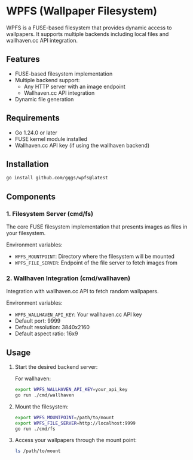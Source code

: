 # WPFS (Wallpaper Filesystem)

WPFS is a FUSE-based filesystem that provides dynamic access to wallpapers. It supports multiple backends including local files and wallhaven.cc API integration.

## Features

- FUSE-based filesystem implementation
- Multiple backend support:
  - Any HTTP server with an image endpoint
  - Wallhaven.cc API integration
- Dynamic file generation

## Requirements

- Go 1.24.0 or later
- FUSE kernel module installed
- Wallhaven.cc API key (if using the wallhaven backend)

## Installation

```bash
go install github.com/gqgs/wpfs@latest
```

## Components

### 1. Filesystem Server (cmd/fs)

The core FUSE filesystem implementation that presents images as files in your filesystem.

Environment variables:
- `WPFS_MOUNTPOINT`: Directory where the filesystem will be mounted
- `WPFS_FILE_SERVER`: Endpoint of the file server to fetch images from

### 2. Wallhaven Integration (cmd/wallhaven)

Integration with wallhaven.cc API to fetch random wallpapers.

Environment variables:
- `WPFS_WALLHAVEN_API_KEY`: Your wallhaven.cc API key
- Default port: 9999
- Default resolution: 3840x2160
- Default aspect ratio: 16x9

## Usage

1. Start the desired backend server:

   For wallhaven:
   ```bash
   export WPFS_WALLHAVEN_API_KEY=your_api_key
   go run ./cmd/wallhaven
   ```

2. Mount the filesystem:
   ```bash
   export WPFS_MOUNTPOINT=/path/to/mount
   export WPFS_FILE_SERVER=http://localhost:9999
   go run ./cmd/fs
   ```

3. Access your wallpapers through the mount point:
   ```bash
   ls /path/to/mount
   ```

